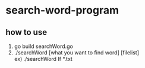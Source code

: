 # search-word-program
## how to use
1. go build searchWord.go
2. ./searchWord [what you want to find word] [filelist]   
   ex) ./searchWord If *.txt
